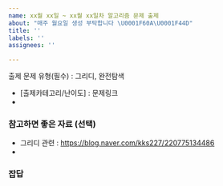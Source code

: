 ```yaml
---
name: xx월 xx일 ~ xx월 xx일차 알고리즘 문제 출제
about: "매주 월요일 생성 부탁합니다 \U0001F60A\U0001F44D"
title: ''
labels: ''
assignees: ''

---
```


출제 문제 유형(필수) : 그리디, 완전탐색

- [출제카테고리/난이도] : 문제링크
- 

### 참고하면 좋은 자료 (선택)
- 그리디 관련 : https://blog.naver.com/kks227/220775134486
-

### 잡답
